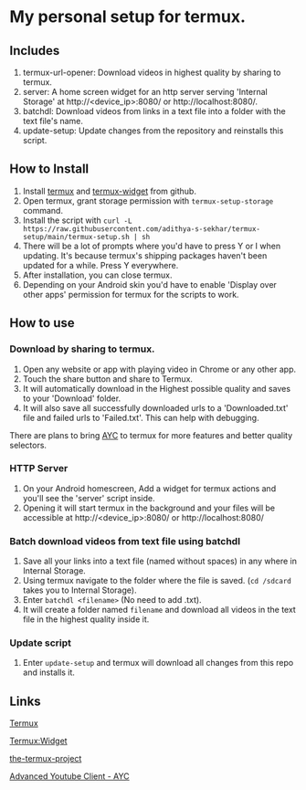 # My personal setup for termux.

## Includes

1. termux-url-opener: Download videos in highest quality by sharing to termux.
2. server: A home screen widget for an http server serving 'Internal Storage' at http://\<device_ip>:8080/ or http://localhost:8080/.
3. batchdl: Download videos from links in a text file into a folder with the text file's name.
4. update-setup: Update changes from the repository and reinstalls this script.

## How to Install

1. Install [termux](https://github.com/termux/termux-app/releases/latest) and [termux-widget](https://github.com/termux/termux-widget/releases/latest) from github.
2. Open termux, grant storage permission with `termux-setup-storage` command.
3. Install the script with `curl -L https://raw.githubusercontent.com/adithya-s-sekhar/termux-setup/main/termux-setup.sh | sh`
4. There will be a lot of prompts where you'd have to press Y or I when updating. It's because termux's shipping packages haven't been updated for a while. Press Y everywhere.
5. After installation, you can close termux.
6. Depending on your Android skin you'd have to enable 'Display over other apps' permission for termux for the scripts to work.

## How to use

### Download by sharing to termux.
1. Open any website or app with playing video in Chrome or any other app.
2. Touch the share button and share to Termux.
3. It will automatically download in the Highest possible quality and saves to your 'Download' folder.
4. It will also save all successfully downloaded urls to a 'Downloaded.txt' file and failed urls to 'Failed.txt'. This can help with debugging.

There are plans to bring [AYC](https://github.com/adithya-s-sekhar/advanced-youtube-client-ayc) to termux for more features and better quality selectors.

### HTTP Server
1. On your Android homescreen, Add a widget for termux actions and you'll see the 'server' script inside.
2. Opening it will start termux in the background and your files will be accessible at http://\<device_ip>:8080/ or http://localhost:8080/

### Batch download videos from text file using batchdl
1. Save all your links into a text file (named without spaces) in any where in Internal Storage.
2. Using termux navigate to the folder where the file is saved. (`cd /sdcard` takes you to Internal Storage).
3. Enter `batchdl <filename>` (No need to add .txt).
4. It will create a folder named `filename` and download all videos in the text file in the highest quality inside it.

### Update script
1. Enter `update-setup` and termux will download all changes from this repo and installs it.

## Links

[Termux](https://github.com/termux/termux-app/)

[Termux:Widget](https://github.com/termux/termux-widget/)

[the-termux-project](https://github.com/adithya-s-sekhar/the-termux-project/)

[Advanced Youtube Client - AYC](https://github.com/adithya-s-sekhar/advanced-youtube-client-ayc/)
